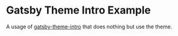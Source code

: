 # Gatsby Theme Intro Example

A usage of [gatsby-theme-intro](../gatsby-theme-intro) that does nothing but use the theme.
